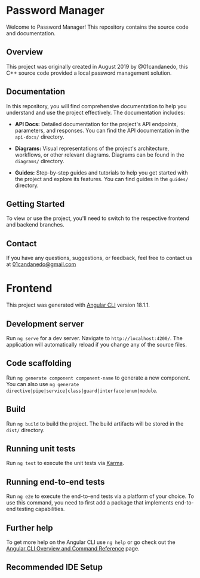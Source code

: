 # Password Manager

Welcome to Password Manager! This repository contains the source code and documentation.

## Overview

This project was originally created in August 2019 by @01candanedo, this C++ source code provided a local password management solution.

## Documentation

In this repository, you will find comprehensive documentation to help you understand and use the project effectively. The documentation includes:

- **API Docs:** Detailed documentation for the project's API endpoints, parameters, and responses. You can find the API documentation in the `api-docs/` directory.

- **Diagrams:** Visual representations of the project's architecture, workflows, or other relevant diagrams. Diagrams can be found in the `diagrams/` directory.

- **Guides:** Step-by-step guides and tutorials to help you get started with the project and explore its features. You can find guides in the `guides/` directory.

## Getting Started

To view or use the project, you'll need to switch to the respective frontend and backend branches.

## Contact

If you have any questions, suggestions, or feedback, feel free to contact us at 01candanedo@gmail.com

# Frontend

This project was generated with [Angular CLI](https://github.com/angular/angular-cli) version 18.1.1.

## Development server

Run `ng serve` for a dev server. Navigate to `http://localhost:4200/`. The application will automatically reload if you change any of the source files.

## Code scaffolding

Run `ng generate component component-name` to generate a new component. You can also use `ng generate directive|pipe|service|class|guard|interface|enum|module`.

## Build

Run `ng build` to build the project. The build artifacts will be stored in the `dist/` directory.

## Running unit tests

Run `ng test` to execute the unit tests via [Karma](https://karma-runner.github.io).

## Running end-to-end tests

Run `ng e2e` to execute the end-to-end tests via a platform of your choice. To use this command, you need to first add a package that implements end-to-end testing capabilities.

## Further help

To get more help on the Angular CLI use `ng help` or go check out the [Angular CLI Overview and Command Reference](https://angular.dev/tools/cli) page.

## Recommended IDE Setup
